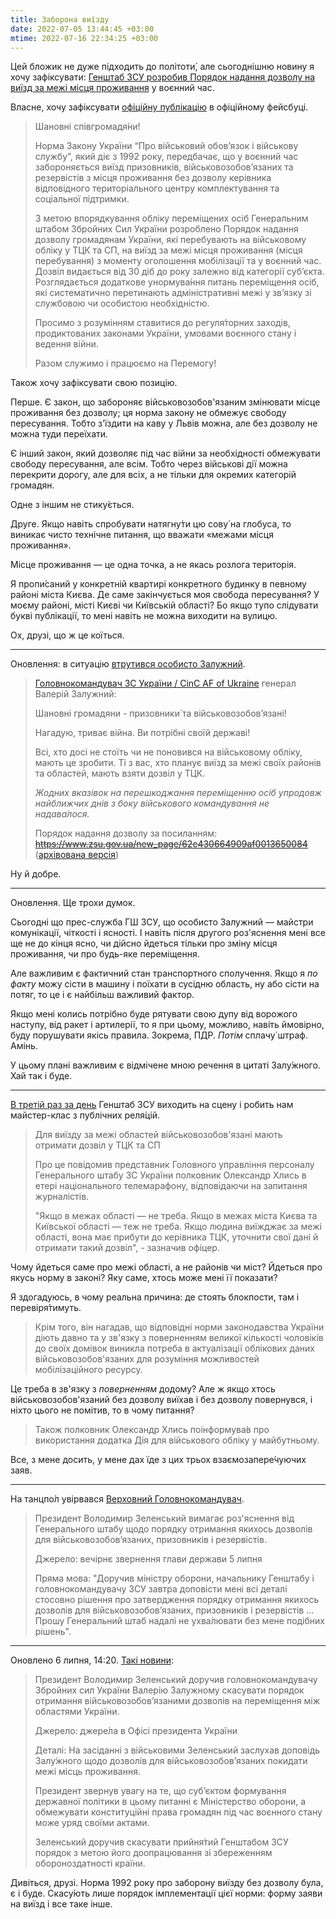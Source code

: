```yaml
---
title: Заборона виїзду
date: 2022-07-05 13:44:45 +03:00
mtime: 2022-07-16 22:34:25 +03:00
---
```


Цей бложик не дуже підходить до політоти́, але сьогоднішню новину я хочу зафіксувати: [Генштаб ЗСУ розробив Порядок надання дозволу на виїзд за межі місця проживання][1] у воєнний час.

Власне, хочу зафіксувати [офіційну публікацію][2] в офіційному фейсбуці.

> Шановні співгромадя́ни!
>
> Норма Закону України “Про військовий обов’язок і військову службу”, який діє з 1992 року, передбачає, що у воєнний час забороняється виїзд призовників, військовозобов’язаних та резервістів з місця проживання без дозволу керівника відповідного територіального центру комплектування та соціальної підтримки.
>
> З метою впорядкування обліку переміщених осіб Генеральним штабом Збройних Сил України розроблено Порядок надання дозволу громадянам України, які перебувають на військовому обліку у ТЦК та СП, на виїзд за межі місця проживання (місця перебування) з моменту оголошення мобілізації та у воєнний час. Дозвіл видається від 30 діб до року залежно від категорії субʼєкта. Розглядається додаткове унормува́ння питань переміщення осіб, які систематично перетинають адміністративні межі у звʼязку зі службовою чи особистою необхідністю.
>
> Просимо з розумінням ставитися до регуля́торних заходів, продиктованих законами України, умовами воєнного стану і ведення війни.
>
> Разом служимо і працюємо на Перемогу!

Також хочу зафіксувати свою позицію.

Перше. Є закон, що забороняє військовозобов'язаним змінювати місце проживання без дозволу; ця норма закону не обмежує свободу пересування. Тобто з'їздити на каву у Львів можна, але без дозволу не можна туди переїхати.

Є інший закон, який дозволяє під час війни за необхідності обмежувати свободу пересування, але всім. Тобто через військові дії можна перекрити дорогу, але для всіх, а не тільки для окремих категорій громадян.

Одне з іншим не стику́ється.

Друге. Якщо навіть спробувати натягну́ти цю сову́ на глобуса, то виникає чисто технічне питання, що вважати «межами місця проживання».

Місце проживання — це одна точка, а не якась розлога територія.

Я пропи́саний у конкретній квартирі конкретного будинку в певному районі міста Києва. Де саме закінчується моя свобода пересування? У моєму районі, місті Києві чи Київській області? Бо якщо тупо слідувати букві публікації, то мені навіть не можна виходити на вулицю.

Ох, друзі, що ж це коїться.

* * *

Оновлення: в ситуацію [втрутився особисто Залужний][3].

> [Головнокомандувач ЗС України / CinC AF of Ukraine][4] генерал Валерій Залужний:
>
> Шановні громадяни - призовники́ та військовозобов’язані!
>
> Нагадую, триває війна. Ви потрібні своїй державі!
>
> Всі, хто досі не стоїть чи не поновився на військовому обліку, мають це зробити. Ті з вас, хто планує виїзд за межі своїх районів та областей, мають взяти дозвіл у ТЦК.
>
> *Жодних вказівок на перешкоджання переміщенню осіб упродовж найближчих днів з боку військового командування не надава́лося.*
>
> Порядок надання дозволу за посиланням:
> ~~https://www.zsu.gov.ua/new_page/62c430664909af0013650084~~ ([архівована версія][8])

Ну й добре.

* * *

Оновлення. Ще трохи думок.

Сьогодні що прес-служба ГШ ЗСУ, що особисто Залужний — майстри комунікації, чіткості і ясності. І навіть після другого роз'яснення мені все ще не до кінця ясно, чи дійсно йдеться тільки про зміну місця проживання, чи про будь-яке переміщення.

Але важливим є фактичний стан транспортного сполучення. Якщо я _по факту_ можу сісти в машину і поїхати в сусідню область, ну або сісти на потяг, то це і є найбільш важливий фактор.

Якщо мені колись потрібно буде рятувати свою дупу від ворожого наступу, від ракет і артилерії, то я при цьому, можливо, навіть ймовірно, буду порушувати якісь правила. Зокрема, ПДР. _Потім_ сплачу́ штраф. Амінь.

У цьому плані важливим є відмічене мною речення в цитаті Залу́жного. Хай так і буде.

* * *

[В третій раз за день][5] Генштаб ЗСУ виходить на сцену і робить нам майстер-клас з публічних реля́цій.

> Для виїзду за межі областей військовозобов'язані мають отримати дозвіл у ТЦК та СП
>
> Про це повідомив представник Головного управління персоналу Генерального штабу ЗС України полковник Олександр Хлись в етері національного телемарафону, відповідаючи на запитання журналістів.
>
> "Якщо в межах області — не треба. Якщо в межах міста Києва та Київської області — теж не треба. Якщо людина виїжджає за межі області, вона має прибути до керівника ТЦК, уточнити свої дані й отримати такий дозвіл", - зазначив офіцер.

Чому йдеться саме про межі області, а не районів чи міст? Йдеться про якусь норму в законі? Яку саме, хтось може мені її показати?

Я здогадуюсь, в чому реальна причина: де стоять блокпости, там і перевіря́тимуть.

> Крім того, він нагадав, що відповідні норми законодавства України діють давно та у зв'язку з поверненням великої кількості чоловікі́в до своїх домівок виникла потреба в актуалізації облікових даних військовозобов'язаних для розуміння можливостей мобілізаційного ресурсу.

Це треба в зв'язку з _поверненням_ додому? Але ж якщо хтось військовозобов'язаний без дозволу виїхав і без дозволу повернувся, і ніхто цього не помітив, то в чому питання?

> Також полковник Олександр Хлись поінформува́в про використання додатка Дія для військового обліку у майбутньому.

Все, з мене досить, у мене дах їде з цих трьох взаємозапере́чуючих заяв.

* * *

На танцпо́л увірвався [Верховний Головнокомандувач][6].

> Президент Володимир Зеленський вимагає роз'яснення від Генерального штабу щодо порядку отримання якихось дозволів для військовозобовʼязаних, призовників і резервістів.
>
> Джерело: вечірнє звернення глави держави 5 липня
>
> Пряма мова: "Доручив міністру оборони, начальнику Генштабу і головнокомандувачу ЗСУ завтра доповісти мені всі деталі стосовно рішення про затвердження порядку отримання якихось дозволів для військовозобовʼязаних, призовників і резервістів … Прошу Генеральний штаб надалі не ухва́лювати без мене подібних рішень".

* * *

Оновлено 6 липня, 14:20. [Такі новини][7]:

> Президент Володимир Зеленський доручив головнокомандувачу Збройних сил України Валерію Залужному скасувати порядок отримання військовозобов’язаними дозволів на переміщення між областями України.
>
> Джерело: джере́ла в Офісі президента України
>
> Деталі: На засіданні з військовими Зеленський заслухав доповідь Залу́жного щодо дозволів для військовозобов’язаних покидати межі місць проживання.
>
> Президент звернув увагу на те, що суб’єктом формування державної політики в цьому питанні є Міністерство оборони, а обмежувати конституційні права громадян під час воєнного стану може уряд своїми актами.
>
> Зеленський доручив скасувати прийня́тий Генштабом ЗСУ порядок з метою його доопрацювання зі збереженням обороноздатності країни.

Дивіться, друзі. Норма 1992 року про заборону виїзду без дозволу була, є і буде. Скасу́ють лише порядок імплементації цієї норми: форму заяви на виїзд і все таке інше.

[1]: https://mobile.twitter.com/GeneralStaffUA/status/1544264520125874176
[2]: https://www.facebook.com/GeneralStaff.ua/posts/pfbid01JmyQZA6vBJi4DqCJXRMAF1MV5BCmrKKqeK1w1YLpdVQxKtVAggNfDaTC3DNVVfTl
[3]: https://www.facebook.com/GeneralStaff.ua/posts/pfbid036cXbDECgCXFPTUDXT5JiFv1FGNsBJ3pG6trPAjwJeyMBPZ9o8SQZafJqfLQ3wzQ6l
[4]: https://www.facebook.com/CinCAFU
[5]: https://www.facebook.com/GeneralStaff.ua/posts/pfbid02ya5jXFVa6aG2BwEGdSpDfyCZKRTGx9LNh7wjkEp9DadvyTg1coFH7XL2pCcWW35Jl
[6]: https://www.pravda.com.ua/news/2022/07/5/7356530/
[7]: https://www.pravda.com.ua/news/2022/07/6/7356632/
[8]: https://web.archive.org/web/20220705133510/https://www.zsu.gov.ua/new_page/62c430664909af0013650084
